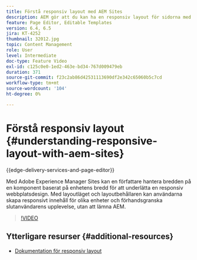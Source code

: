```yaml
---
title: Förstå responsiv layout med AEM Sites
description: AEM gör att du kan ha en responsiv layout för sidorna med komponenten Layoutbehållare. Med den responsiva layouten kan innehållsförfattarna skapa responsivt innehåll för olika enheter och förhandsgranska användarupplevelsen i AEM.
feature: Page Editor, Editable Templates
version: 6.4, 6.5
jira: KT-4252
thumbnail: 32012.jpg
topic: Content Management
role: User
level: Intermediate
doc-type: Feature Video
exl-id: c125c0e0-1ed2-463e-bd34-767d009479eb
duration: 371
source-git-commit: f23c2ab86d42531113690df2e342c65060b5c7cd
workflow-type: tm+mt
source-wordcount: '104'
ht-degree: 0%

---
```


# Förstå responsiv layout {#understanding-responsive-layout-with-aem-sites}

{{edge-delivery-services-and-page-editor}}

Med Adobe Experience Manager Sites kan en författare hantera bredden på en komponent baserat på enhetens bredd för att underlätta en responsiv webbplatsdesign. Med layoutläget och layoutbehållaren kan användarna skapa responsivt innehåll för olika enheter och förhandsgranska slutanvändarens upplevelse, utan att lämna AEM.

>[!VIDEO](https://video.tv.adobe.com/v/32012?quality=12&learn=on)

## Ytterligare resurser {#additional-resources}

* [Dokumentation för responsiv layout](https://experienceleague.adobe.com/docs/experience-manager-65/authoring/siteandpage/responsive-layout.html)
